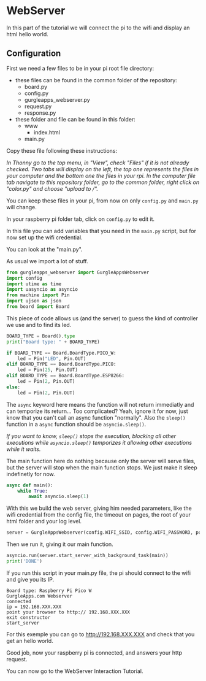 # WebServer

In this part of the tutorial we will connect the pi to the wifi and display an html hello world.

## Configuration

First we need a few files to be in your pi root file directory:
- these files can be found in the common folder of the repository:
  - board.py
  - config.py
  - gurgleapps_webserver.py
  - request.py
  - response.py
- these folder and file can be found in this folder:
  - www
    - index.html
  - main.py

Copy these file following these instructions: 

*In Thonny go to the top menu, in "View", check "Files" if it is not already checked. Two tabs will display on the left, the top one represents the files in your computer and the bottom one the files in your rpi. In the computer file tab navigate to this repository folder, go to the common folder, right click on "color.py" and choose "upload to /".*

You can keep these files in your pi, from now on only `config.py` and `main.py` will change.

In your raspberry pi folder tab, click on `config.py` to edit it.

In this file you can add variables that you need in the `main.py` script, but for now set up the wifi credential.

You can look at the "main.py".

As usual we import a lot of stuff.

```python
from gurgleapps_webserver import GurgleAppsWebserver
import config
import utime as time
import uasyncio as asyncio
from machine import Pin
import ujson as json
from board import Board
```

This piece of code allows us (and the server) to guess the kind of controller we use and to find its led.

```python
BOARD_TYPE = Board().type
print("Board type: " + BOARD_TYPE)

if BOARD_TYPE == Board.BoardType.PICO_W:
    led = Pin("LED", Pin.OUT)
elif BOARD_TYPE == Board.BoardType.PICO:
    led = Pin(25, Pin.OUT)
elif BOARD_TYPE == Board.BoardType.ESP8266:
    led = Pin(2, Pin.OUT)
else:
    led = Pin(2, Pin.OUT)

```

The `async` keyword here means the function will not return immediatly and can temporize its return... Too complicated? Yeah, ignore it for now, just know that you can't call an async function "normally". Also the `sleep()` function in a `async` function should be `asyncio.sleep()`.

*If you want to know, `sleep()` stops the execution, blocking all other executions while `asyncio.sleep()` temporizes it allowing other executions while it waits.*

The main function here do nothing because only the server will serve files, but the server will stop when the main function stops. We just make it sleep indefinetly for now.

```python
async def main():
    while True:
        await asyncio.sleep(1)
```

With this we build the web server, giving him needed parameters, like the wifi credential from the config file, the timeout on pages, the root of your html folder and your log level.

```python
server = GurgleAppsWebserver(config.WIFI_SSID, config.WIFI_PASSWORD, port=config.PORT, timeout=20, doc_root="/www", log_level=2)
```

Then we run it, giving it our main function.

```python
asyncio.run(server.start_server_with_background_task(main))
print('DONE')
```

If you run this script in your main.py file, the pi should connect to the wifi and give you its IP.

```
Board type: Raspberry Pi Pico W
GurgleApps.com Webserver
connected
ip = 192.168.XXX.XXX
point your browser to http:// 192.168.XXX.XXX
exit constructor
start_server
```

For this exemple you can go to http://192.168.XXX.XXX and check that you get an hello world.

Good job, now your raspberry pi is connected, and answers your http request.

You can now go to the WebServer Interaction Tutorial.